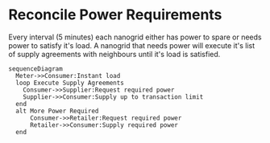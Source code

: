 # Reconcile Power Requirements
Every interval (5 minutes) each nanogrid either has power to spare or needs power to satisfy it's load. A nanogrid that needs power will execute it's list of supply agreements with neighbours until it's load is satisfied.

```mermaid
sequenceDiagram
  Meter->>Consumer:Instant load
  loop Execute Supply Agreements
    Consumer->>Supplier:Request required power
    Supplier->>Consumer:Supply up to transaction limit
  end
  alt More Power Required
      Consumer->>Retailer:Request required power
      Retailer->>Consumer:Supply required power
  end
```